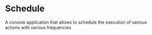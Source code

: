 # Schedule 

A console application that allows to schedule the execution of various actions with various frequencies 

